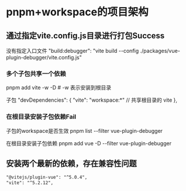 # pnpm+workspace的项目架构

## 通过指定vite.config.js目录进行打包Success

没有指定入口文件
"build:debugger": "vite build --config ./packages/vue-plugin-debugger/vite.config.js"

### 多个子包共享一个依赖

pnpm add vite -w -D # -w 表示安装到根目录

子包
"devDependencies": {
  "vite": "workspace:*"  // 共享根目录的 vite
},


### 在根目录安装子包依赖Fail

子包的workspace是否生效
pnpm list --filter vue-plugin-debugger

在根目录安装子包依赖
  pnpm add vue -D --filter vue-plugin-debugger

## 安装两个最新的依赖，存在兼容性问题

```md
"@vitejs/plugin-vue": "^5.0.4",
"vite": "^5.2.12",
```



